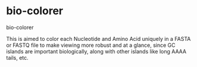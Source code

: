 # bio-colorer
bio-colorer

This is aimed to color each Nucleotide and Amino Acid uniquely in a FASTA or FASTQ file to make viewing more robust and at a glance, since GC islands are important biologically, along with other islands like long AAAA tails, etc.
